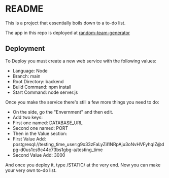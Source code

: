 # README

This is a project that essentially boils down to a to-do list.

The app in this repo is deployed at [random-team-generator](https://working-to-do-list.onrender.com/STATIC/)

## Deployment

To Deploy you must create a new web service with the following values:
  * Language: Node
  * Branch: main
  * Root Directory: backend
  * Build Command: npm install
  * Start Command: node server.js

Once you make the service there's still a few more things you need to do:
  * On the side, go the "Envernment" and then edit.
  * Add two keys:
  * First one named: DATABASE_URL
  * Second one named: PORT
  * Then in the Value section:
  * First Value Add: postgresql://testing_time_user:g9x33zFaLyZiI1NRpAju3oNvHVFyhqIZ@dpg-d0us1cs9c44c73bs1gbg-a/testing_time
  * Second Value Add: 3000
      
And once you deploy it, type /STATIC/ at the very end. Now you can make your very own to-do list.
